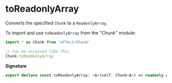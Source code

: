# toReadonlyArray

Converts the specified `Chunk` to a `ReadonlyArray`.

To import and use `toReadonlyArray` from the "Chunk" module:

```ts
import * as Chunk from 'effect/Chunk'

// Can be accessed like this
Chunk.toReadonlyArray
```

**Signature**

```ts
export declare const toReadonlyArray: <A>(self: Chunk<A>) => readonly A[]
```

